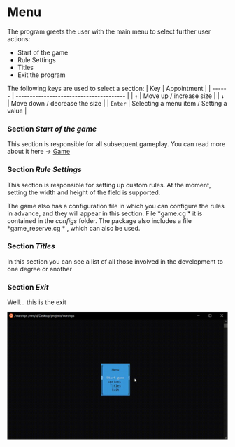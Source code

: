 # Menu
The program greets the user with the main menu to select further user actions:
+ Start of the game
+ Rule Settings
+ Titles
+ Exit the program

The following keys are used to select a section:
  |   Key   |              Appointment                |
  | ------  | --------------------------------------- | 
  |   `↑`   |        Move up / increase size          |
  |   `↓`   |     Move down / decrease the size       |
  | `Enter` | Selecting a menu item / Setting a value |

### Section *Start of the game*
This section is responsible for all subsequent gameplay. You can read more about it here -> [Game](game.md)

### Section *Rule Settings*
This section is responsible for setting up custom rules. At the moment, setting the width and height of the field is supported.

The game also has a configuration file in which you can configure the rules in advance, and they will appear in this section. File *game.cg * it is contained in the *configs* folder. The package also includes a file *game_reserve.cg * , which can also be used.

### Section *Titles*
In this section you can see a list of all those involved in the development to one degree or another

### Section *Exit*
Well... this is the exit

<img src='https://github.com/Keberson/Warships/blob/project/docs/menu.gif?raw=true' />
